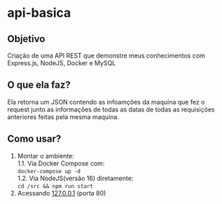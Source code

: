 # api-basica

## Objetivo
Criação de uma API REST que demonstre meus conhecimentos com Express.js, NodeJS, Docker e MySQL

## O que ela faz?
Ela retorna um JSON contendo as infoamções da maquina que fez o request junto as informações de todas as datas de todas as requisições anteriores feitas pela mesma maquina.

## Como usar?
1. Montar o ambiente:<br />
1.1. Via Docker Compose com:<br />
```docker-compose up -d```<br />
1.2. Via NodeJS(versão 16) diretamente:<br />
```cd /src && npm run start```
2. Acessando [127.0.0.1](http://127.0.0.1/) (porta 80)
